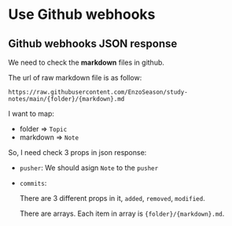 # Use Github webhooks

## Github webhooks JSON response

We need to check the **markdown** files in github.

The url of raw markdown file is as follow:

```url
https://raw.githubusercontent.com/EnzoSeason/study-notes/main/{folder}/{markdown}.md
```

I want to map:

- folder => `Topic`
- markdown => `Note`

So, I need check 3 props in json response:

- `pusher`: We should asign `Note` to the `pusher`

- `commits`: 

  There are 3 different props in it, `added`, `removed`, `modified`. 
  
  There are arrays. Each item in array is `{folder}/{markdown}.md`.